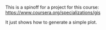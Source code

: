 This is a spinoff for a project for this course: https://www.coursera.org/specializations/gis

It just shows how to generate a simple plot.
